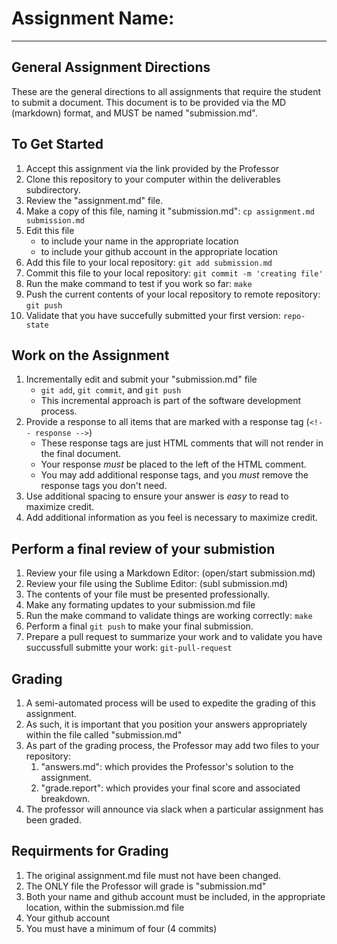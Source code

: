 # Assignment Name: 
---

## General Assignment Directions
These are the general directions to all assignments that require the student to submit a document.  This document is to be provided via the MD (markdown) format, and MUST be named "submission.md".

## To Get Started
  1. Accept this assignment via the link provided by the Professor
  2. Clone this repository to your computer within the deliverables subdirectory. 
  3. Review the "assignment.md" file.
  4. Make a copy of this file, naming it "submission.md": `cp assignment.md submission.md`
  5. Edit this file 
     * to include your name in the appropriate location
     * to include your github account in the appropriate location
  6. Add this file to your local repository: `git add submission.md`
  7. Commit this file to your local repository: `git commit -m 'creating file'`
  8. Run the make command to test if you work so far: `make`
  9. Push the current contents of your local repository to remote repository: `git push`
  10. Validate that you have succefully submitted your first version: `repo-state`

## Work on the Assignment
  1. Incrementally edit and submit your "submission.md" file
     - `git add`, `git commit`, and `git push`
     - This incremental approach is part of the software development process.
  2. Provide a response to all items that are marked with a response tag (`<!-- response -->`)
     - These response tags are just HTML comments that will not render in the final document.
     - Your response *must* be placed to the left of the HTML comment.
     - You may add additional response tags, and you *must* remove the response tags you don't need.
  3. Use additional spacing to ensure your answer is _easy_ to read to maximize credit.
  4. Add additional information as you feel is necessary to maximize credit.


## Perform a final review of your submistion
  1. Review your file using a Markdown Editor: (open/start submission.md)
  2. Review your file using the Sublime Editor:  (subl submission.md)
  3. The contents of your file must be presented professionally.
  4. Make any formating updates to your submission.md file
  5. Run the make command to validate things are working correctly: `make`
  7. Perform a final `git push` to make your final submission.
  8. Prepare a pull request to summarize your work and to validate you have succussfull submitte your work: `git-pull-request`

## Grading
   1. A semi-automated process will be used to expedite the grading of this assignment. 
   2. As such, it is important that you position your answers appropriately within the file called "submission.md"
   3. As part of the grading process, the Professor may add two files to your repository:
      1. "answers.md": which provides the Professor's solution to the assignment.
      1. "grade.report": which provides your final score and associated breakdown.
   5. The professor will announce via slack when a particular assignment has been graded.

## Requirments for Grading
  1. The original assignment.md file must not have been changed.
  2. The ONLY file the Professor will grade is "submission.md"
  3. Both your name and github account must be included, in the appropriate location, within the submission.md file
  4. Your github account 
  5. You must have a minimum of four (4 commits)



